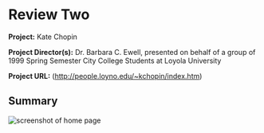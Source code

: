 # Review Two

**Project:** 
Kate Chopin

**Project Director(s):** 
Dr. Barbara C. Ewell, presented on behalf of a group of 1999 Spring Semester City College Students at Loyola University

**Project URL:**
(http://people.loyno.edu/~kchopin/index.htm)


## Summary 


![screenshot of home page](https://kaylac1.github.io/KaylaC/images/Home.png)
